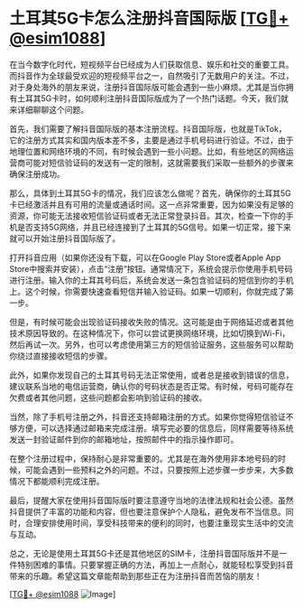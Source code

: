 # 土耳其5G卡怎么注册抖音国际版 [[TG💪+ @esim1088](https://t.me/s/esim1088)]

在当今数字化时代，短视频平台已经成为人们获取信息、娱乐和社交的重要工具。而抖音作为全球最受欢迎的短视频平台之一，自然吸引了无数用户的关注。不过，对于身处海外的朋友来说，注册抖音国际版可能会遇到一些小麻烦。尤其是当你拥有土耳其5G卡时，如何顺利注册抖音国际版成为了一个热门话题。今天，我们就来详细聊聊这个问题。

首先，我们需要了解抖音国际版的基本注册流程。抖音国际版，也就是TikTok，它的注册方式其实和国内版本差不多，主要是通过手机号码进行验证。不过，由于地理位置和网络环境的不同，有时候会遇到一些小问题。比如，有些地区的网络运营商可能对短信验证码的发送有一定的限制，这就需要我们采取一些额外的步骤来确保注册成功。

那么，具体到土耳其5G卡的情况，我们应该怎么做呢？首先，确保你的土耳其5G卡已经激活并且有可用的流量或通话时间。这一点非常重要，因为如果没有足够的资源，你可能无法接收短信验证码或者无法正常登录抖音。其次，检查一下你的手机是否支持5G网络，并且已经连接到了土耳其的5G信号。如果一切正常，接下来就可以开始注册抖音国际版了。

打开抖音应用（如果你还没有下载，可以在Google Play Store或者Apple App Store中搜索并安装），点击“注册”按钮。通常情况下，系统会提示你使用手机号码进行注册。输入你的土耳其号码后，系统会发送一条包含验证码的短信到你的手机上。这个时候，你需要快速查看短信并输入验证码。如果一切顺利，你就完成了第一步。

但是，有时候可能会出现验证码接收失败的情况。这可能是由于网络延迟或者其他技术原因导致的。在这种情况下，你可以尝试更换网络环境，比如切换到Wi-Fi，然后再试一次。另外，也可以考虑使用第三方的短信验证服务，这些服务可以帮助你绕过直接接收短信的步骤。

此外，如果你发现自己的土耳其号码无法正常使用，或者总是接收到错误的信息，建议联系当地的电信运营商，确认你的号码状态是否正常。有时候，号码可能存在欠费或者其他问题，这些问题都会影响到验证码的接收。

当然，除了手机号注册之外，抖音还支持邮箱注册的方式。如果你觉得短信验证不够方便，可以选择通过邮箱来完成注册。填写完必要的信息后，同样需要等待系统发送一封验证邮件到你的邮箱地址，按照邮件中的指示操作即可。

在整个注册过程中，保持耐心是非常重要的。尤其是在海外使用非本地号码的时候，可能会遇到一些预料之外的问题。不过，只要按照上述步骤一步步来，大多数情况下都能顺利完成注册。

最后，提醒大家在使用抖音国际版时要注意遵守当地的法律法规和社会公德。虽然抖音提供了丰富的功能和内容，但也要注意保护个人隐私，避免发布不当信息。同时，合理安排使用时间，享受科技带来的便利的同时，也要注重现实生活中的交流与互动。

总之，无论是使用土耳其5G卡还是其他地区的SIM卡，注册抖音国际版并不是一件特别困难的事情。只要掌握正确的方法，再加上一点耐心，就能轻松享受到抖音带来的乐趣。希望这篇文章能帮助到那些正在为注册抖音而苦恼的朋友！

[[TG💪+ @esim1088](https://t.me/s/esim1088) ![Image](https://i.postimg.cc/4NQfJmqS/Snipaste-2025-05-13-00-14-12.png)]